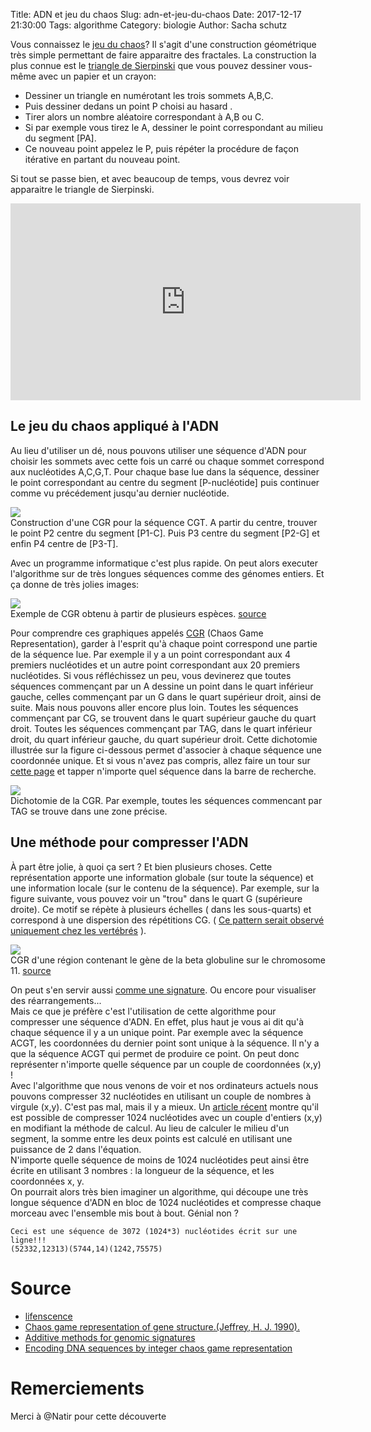 Title: ADN et jeu du chaos
Slug: adn-et-jeu-du-chaos
Date: 2017-12-17 21:30:00
Tags: algorithme
Category: biologie
Author: Sacha schutz

Vous connaissez le [jeu du chaos](https://fr.wikipedia.org/wiki/Jeu_du_chaos)? Il s'agit d'une construction géométrique très simple permettant de faire apparaitre des fractales. La construction la plus connue est le [triangle de Sierpinski](https://fr.wikipedia.org/wiki/Triangle_de_Sierpi%C5%84ski) que vous pouvez dessiner vous-même avec un papier et un crayon:   

- Dessiner un triangle en numérotant les trois sommets A,B,C. 
- Puis dessiner dedans un point P choisi au hasard . 
- Tirer alors un nombre aléatoire correspondant à A,B ou C. 
- Si par exemple vous tirez le A, dessiner le point correspondant au milieu du segment [PA].
- Ce nouveau point appelez le P, puis répéter la procédure de façon itérative en partant du nouveau point. 

Si tout se passe bien, et avec beaucoup de temps, vous devrez voir apparaitre le triangle de Sierpinski. 

<iframe width="560" height="315" src="https://www.youtube.com/embed/IGlGvSXkRGI" frameborder="0" gesture="media" allow="encrypted-media" allowfullscreen></iframe>

## Le jeu du chaos appliqué à l'ADN  
Au lieu d'utiliser un dé, nous pouvons utiliser une séquence d'ADN pour choisir les sommets avec cette fois un carré ou chaque sommet correspond aux nucléotides A,C,G,T. Pour chaque base lue dans la séquence, dessiner le point correspondant au centre du segment [P-nucléotide] puis continuer comme vu précédement jusqu'au dernier nucléotide. 

<div class="figure">     <img src="../images/fractal_dna/CGR_DNA.png" />      <div class="legend">Construction d'une CGR pour la séquence CGT. A partir du centre, trouver le point P2 centre du segment [P1-C]. Puis P3 centre du segment [P2-G] et enfin P4 centre de [P3-T].</div> </div>

Avec un programme informatique c'est plus rapide. On peut alors executer l'algorithme sur de très longues séquences comme des génomes entiers. Et ça donne de très jolies images:

<div class="figure">     <img src="../images/fractal_dna/CGR_exemple.png" />      <div class="legend">Exemple de CGR obtenu à partir de plusieurs espèces. <a href="https://bmcbioinformatics.biomedcentral.com/articles/10.1186/s12859-016-1157-8">source</a></div> </div>

Pour comprendre ces graphiques appelés [CGR](https://www.ncbi.nlm.nih.gov/pubmed/2336393) (Chaos Game Representation), garder à l'esprit qu'à chaque point correspond une partie de la séquence lue. Par exemple il y a un point correspondant aux 4 premiers nucléotides et un autre point correspondant aux 20 premiers nucléotides. Si vous réfléchissez un peu, vous devinerez que toutes séquences commençant par un A dessine un point dans le quart inférieur gauche, celles commençant par un G dans le quart supérieur droit, ainsi de suite. Mais nous pouvons aller encore plus loin. Toutes les séquences commençant par CG, se trouvent dans le quart supérieur gauche du quart droit. Toutes les séquences commençant par TAG, dans le quart inférieur droit, du quart inférieur gauche, du quart supérieur droit. Cette dichotomie illustrée sur la figure ci-dessous permet d'associer à chaque séquence une coordonnée unique. Et si vous n'avez pas compris, allez faire un tour sur [cette page](http://ws.g-language.org/db/cgr/NT_011512/) et tapper n'importe quel séquence dans la barre de recherche.

<div class="figure">     <img src="../images/fractal_dna/CGR_zoom.png" />      <div class="legend">Dichotomie de la CGR. Par exemple, toutes les séquences commencant par TAG se trouve dans une zone précise.</div> </div>

## Une méthode pour compresser l'ADN
À part être jolie, à quoi ça sert ? Et bien plusieurs choses. Cette représentation apporte une information globale (sur toute la séquence) et une information locale (sur le contenu de la séquence). Par exemple, sur la figure suivante, vous pouvez voir un "trou" dans le quart G (supérieure droite). Ce motif se répète à plusieurs échelles ( dans les sous-quarts) et correspond à une dispersion des répétitions CG. ( [Ce pattern serait observé uniquement chez les vertébrés](https://www.ncbi.nlm.nih.gov/pubmed/2336393) ).      

<div class="figure">     <img src="../images/fractal_dna/game7.png" />      <div class="legend">CGR d'une région contenant le gène de la beta globuline sur le chromosome 11. <a href="https://www.ncbi.nlm.nih.gov/pubmed/2336393"> source </a> </div> </div>

On peut s'en servir aussi [comme une signature](https://bmcbioinformatics.biomedcentral.com/articles/10.1186/s12859-016-1157-8). Ou encore pour visualiser des réarrangements...     
Mais ce que je préfère c'est l'utilisation de cette algorithme pour compresser une séquence d'ADN. En effet, plus haut je vous ai dit qu'à chaque séquence il y a un unique point. Par exemple avec la séquence ACGT, les coordonnées du dernier point sont unique à la séquence. Il n'y a que la séquence ACGT qui permet de produire ce point. On peut donc représenter n'importe quelle séquence par un couple de coordonnées (x,y) !     
Avec l'algorithme que nous venons de voir et nos ordinateurs actuels nous pouvons compresser 32 nucléotides en utilisant un couple de nombres à virgule (x,y). C'est pas mal, mais il y a mieux. Un [article récent](https://arxiv.org/abs/1712.04546) montre qu'il est possible de compresser 1024 nucléotides avec un couple d'entiers (x,y) en modifiant la méthode de calcul. Au lieu de calculer le milieu d'un segment, la somme entre les deux points est calculé en utilisant une puissance de 2 dans l'équation.   
N'importe quelle séquence de moins de 1024 nucléotides peut ainsi être écrite en utilisant 3 nombres : la longueur de la séquence, et les coordonnées x, y.  
On pourrait alors très bien imaginer un algorithme, qui découpe une très longue séquence d'ADN en bloc de 1024 nucléotides et compresse chaque morceau avec l'ensemble mis bout à bout. Génial non ?  

    Ceci est une séquence de 3072 (1024*3) nucléotides écrit sur une ligne!!!  
    (52332,12313)(5744,14)(1242,75575)

# Source  
- [lifenscence](http://www.lifenscience.com/bioinformatics/chaos-game-representation)
- [Chaos game representation of gene structure.(Jeffrey, H. J. 1990).](https://www.ncbi.nlm.nih.gov/pubmed/2336393)
- [Additive methods for genomic signatures](https://bmcbioinformatics.biomedcentral.com/articles/10.1186/s12859-016-1157-8)
- [Encoding DNA sequences by integer chaos game representation](https://arxiv.org/abs/1712.04546)

# Remerciements
Merci à @Natir pour cette découverte